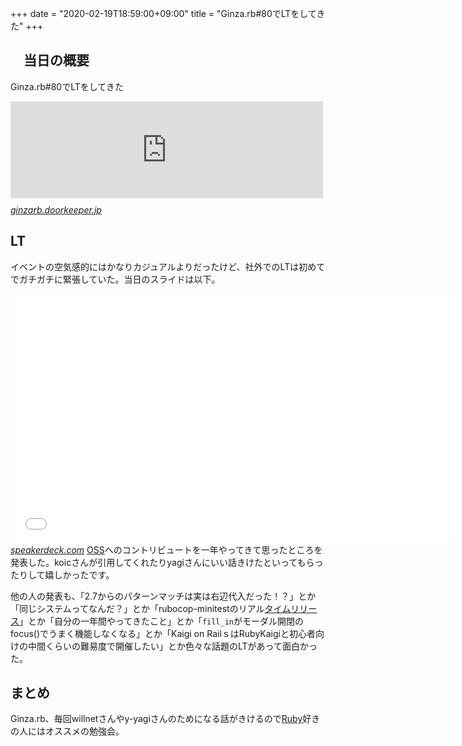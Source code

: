 +++
date = "2020-02-19T18:59:00+09:00"
title = "Ginza.rb#80でLTをしてきた"
+++

<body>
<h2>　当日の概要</h2>

<p>Ginza.rb#80でLTをしてきた</p>

<p><iframe src="https://hatenablog-parts.com/embed?url=https%3A%2F%2Fginzarb.doorkeeper.jp%2Fevents%2F104145" title="Ginza.rb 第80回 はっぴょうかい☆" class="embed-card embed-webcard" scrolling="no" frameborder="0" style="display: block; width: 100%; height: 155px; max-width: 500px; margin: 10px 0px;"></iframe><cite class="hatena-citation"><a href="https://ginzarb.doorkeeper.jp/events/104145">ginzarb.doorkeeper.jp</a></cite></p>

<h2>LT</h2>

<p>イベントの空気感的にはかなりカジュアルよりだったけど、社外でのLTは初めてでガチガチに緊張していた。当日のスライドは以下。</p>

<p><iframe id="talk_frame_604811" src="//speakerdeck.com/player/12fd6588fbf84a50837c45687895a92e" width="710" height="399" style="border:0; padding:0; margin:0; background:transparent;" frameborder="0" allowtransparency="true" allowfullscreen="allowfullscreen" mozallowfullscreen="true" webkitallowfullscreen="true"></iframe><cite class="hatena-citation"><a href="https://speakerdeck.com/qwyng/benefits-of-contributing-to-oss">speakerdeck.com</a></cite>
<a class="keyword" href="http://d.hatena.ne.jp/keyword/OSS">OSS</a>へのコントリビュートを一年やってきて思ったところを発表した。koicさんが引用してくれたりyagiさんにいい話きけたといってもらったりして嬉しかったです。</p>

<p>他の人の発表も、「2.7からのパターンマッチは実は右辺代入だった！？」とか「同じシステムってなんだ？」とか「rubocop-minitestのリアル<a class="keyword" href="http://d.hatena.ne.jp/keyword/%A5%BF%A5%A4%A5%E0%A5%EA%A5%EA%A1%BC%A5%B9">タイムリリース</a>」とか「自分の一年間やってきたこと」とか「<code>fill_in</code>がモーダル開閉のfocus()でうまく機能しなくなる」とか「Kaigi on RailｓはRubyKaigiと初心者向けの中間くらいの難易度で開催したい」とか色々な話題のLTがあって面白かった。</p>

<h2>まとめ</h2>

<p>Ginza.rb、毎回willnetさんやy-yagiさんのためになる話がきけるので<a class="keyword" href="http://d.hatena.ne.jp/keyword/Ruby">Ruby</a>好きの人にはオススメの勉強会。</p>
</body>
